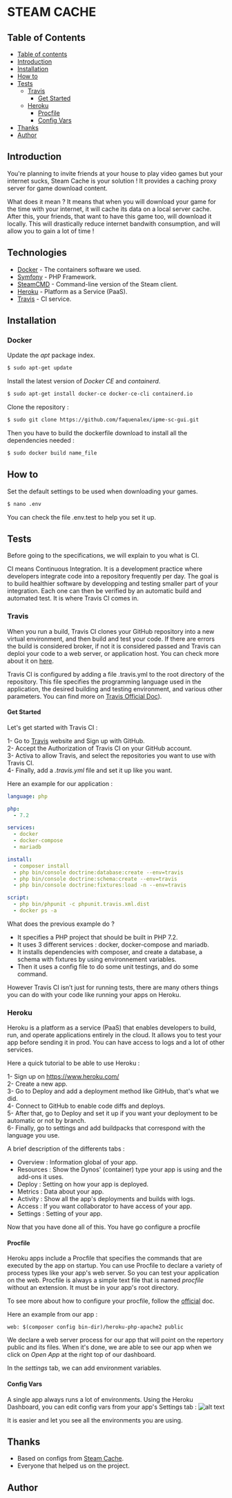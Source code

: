 # STEAM CACHE 

## Table of Contents

* [Table of contents](#table-of-contents)
* [Introduction](#introduction)
* [Installation](#installation)
* [How to](#how-to)
* [Tests](#tests)
    - [Travis](#travis)
        - [Get Started](#get-started)
    - [Heroku](#heroku)
        - [Procfile](#procfile)
        - [Config Vars](#config-vars)
* [Thanks](#thanks)
* [Author](#author)

## Introduction

You're planning to invite friends at your house to play video games but your internet sucks, Steam Cache is your solution !
It provides a caching proxy server for game download content.

What does it mean ?
It means that when you will download your game for the time with your internet, it will cache its data on a local server cache. After this, your friends, that want to have this game too, will download it locally. This will drastically reduce internet bandwith consumption, and will allow you to gain a lot of time !

## Technologies

* [Docker](https://hub.docker.com/r/steamcache/monolithic) - The containers software we used.
* [Symfony](https://symfony.com/) - PHP Framework.
* [SteamCMD](https://developer.valvesoftware.com/wiki/SteamCMD) - Command-line version of the Steam client.
* [Heroku](https://devcenter.heroku.com/categories/reference) - Platform as a Service (PaaS).
* [Travis](https://docs.travis-ci.com/) - CI service.


## Installation

### Docker

Update the *apt* package index.

```bash
$ sudo apt-get update
```
Install the latest version of *Docker CE* and *containerd*.

```bash
$ sudo apt-get install docker-ce docker-ce-cli containerd.io
```

Clone the repository :

```bash
$ sudo git clone https://github.com/faquenalex/ipme-sc-gui.git
```

Then you have to build the dockerfile download to install all the dependencies needed :

```bash
$ sudo docker build name_file
```

## How to

Set the default settings to be used when downloading your games.

```bash
$ nano .env
```
 You can check the file .env.test to help you set it up.

## Tests

Before going to the specifications, we will explain to you what is CI.

CI means Continuous Integration. It is a development practice where developers integrate code into a repository frequently per day. The goal is to build healthier software by developping and testing smaller part of your integration. Each one can then be verified by an automatic build and automated test. It is where Travis CI comes in.


### Travis

When you run a build, Travis CI clones your GitHub repository into a new virtual environment, and then build and test your code. If there are errors the build is considered broker, if not it is considered passed and Travis can deploi your code to a web server, or application host. You can check more about it on [here](https://docs.travis-ci.com/user/for-beginners/).

Travis CI is configured by adding a file .travis.yml to the root directory of the repository. This file specifies the programming  language used in the application, the desired building and testing environment, and various other parameters. You can find more on [Travis Official Doc](https://docs.travis-ci.com/user/customizing-the-build)).

#### Get Started

Let's get started with Travis CI :

1- Go to [Travis](https://travis-ci.com/) website and Sign up with GitHub. \
2- Accept the Authorization of Travis CI on your GitHub account. \
3- Activa to allow Travis, and select the repositories you want to use with Travis CI. \
4- Finally, add a *.travis.yml* file and set it up like you want.

Here an example for our application :

```yml
language: php

php:
  - 7.2

services:
  - docker
  - docker-compose
  - mariadb

install:
  - composer install
  - php bin/console doctrine:database:create --env=travis
  - php bin/console doctrine:schema:create --env=travis
  - php bin/console doctrine:fixtures:load -n --env=travis

script:
  - php bin/phpunit -c phpunit.travis.xml.dist
  - docker ps -a
```
What does the previous example do ?
- It specifies a PHP project that should be built in PHP 7.2.
- It uses 3 different services : docker, docker-compose and mariadb.
- It installs dependencies with composer, and create a database, a schema with fixtures by using environnement variables.
- Then it uses a config file to do some unit testings, and do some command.



However Travis CI isn’t just for running tests, there are many others things you can do with your code like running your apps on Heroku.

### Heroku

Heroku is a platform as a service (PaaS) that enables developers to build, run, and operate applications entirely in the cloud. It allows you to test your app before sending it in prod. You can have access to logs and a lot of other services.

Here a quick tutorial to be able to use Heroku :

 1- Sign up on https://www.heroku.com/ \
 2- Create a new app. \
 3- Go to Deploy and add a deployment method like GitHub, that's what we did. \
 4- Connect to GitHub to enable code diffs and deploys. \
 5- After that, go to Deploy and set it up if you want your deployment to be automatic or not by branch. \
 6- Finally, go to settings and add buildpacks that correspond with the language you use.

A brief description of the differents tabs :

- Overview : Information global of your app.
- Resources : Show the Dynos' (container) type your app is using and the add-ons it uses.
- Deploy : Setting on how your app is deployed.
- Metrics : Data about your app.
- Activity : Show all the app's deployments and builds with logs.
- Access : If you want collaborator to have access of your app.
- Settings : Setting of your app.

Now that you have done all of this. You have go configure a procfile 

#### Procfile

Heroku apps include a Procfile that specifies the commands that are executed by the app on startup.
You can use Procfile to declare a variety of process types like your app's web server. So you can test your application on the web.
Procfile is always a simple text file that is named *procfile* without an extension. It must be in your app's root directory.

To see more about how to configure your procfile, follow the [official](https://devcenter.heroku.com/articles/procfile) doc.

Here an example from our app :

```
web: $(composer config bin-dir)/heroku-php-apache2 public
```

We declare a web server process for our app that will point on the repertory public and its files.
When it's done, we are able to see our app when we click on *Open App* at the right top of our dashboard.

In the *settings* tab, we can add environment variables.

#### Config Vars

A single app always runs a lot of environments.
Using the Heroku Dashboard, you can edit config vars from your app's Settings tab :
![alt text](https://image.prntscr.com/image/CN9Fa7taRMiVwx9G4DrZRQ.png)

It is easier and let you see all the environments you are using.


## Thanks

- Based on configs from [Steam Cache](https://github.com/steamcache/).
- Everyone that helped us on the project.


## Author
